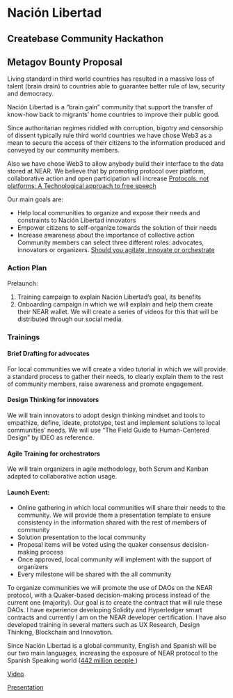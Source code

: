 # Nación Libertad

## Createbase Community Hackathon

## Metagov Bounty Proposal

Living standard in third world countries has resulted in a massive loss of talent (brain drain) to countries able to guarantee better rule of law, security and democracy.

Nación Libertad is a “brain gain” community that support the transfer of know-how back to migrants’ home countries to improve their public good.

Since authoritarian regimes riddled with corruption, bigotry and censorship of dissent typically rule third world countries we have chose Web3 as a mean to secure the access of their citizens to the information produced and conveyed by our community members.

Also we have chose Web3 to allow anybody build their interface to the data stored at NEAR. We believe that by promoting protocol over platform, collaborative action and open participation will increase [Protocols, not platforms: A Technological approach to free speech](https://knightcolumbia.org/content/protocols-not-platforms-a-technological-approach-to-free-speech)

Our main goals are:

- Help local communities to organize and expose their needs and constraints to Nación Libertad innovators
- Empower citizens to self-organize towards the solution of their needs
- Increase awareness about the importance of collective action
  Community members can select three different roles: advocates, innovators or organizers. [Should you agitate, innovate or orchestrate](https://ssir.org/articles/entry/should_you_agitate_innovate_or_orchestrate)

### Action Plan

Prelaunch:

1. Training campaign to explain Nación Libertad’s goal, its benefits
2. Onboarding campaign in which we will explain and help them create their NEAR wallet. We will create a series of videos for this that will be distributed through our social media.

### Trainings

#### Brief Drafting for advocates

For local communities we will create a video tutorial in which we will provide a standard process to gather their needs, to clearly explain them to the rest of community members, raise awareness and promote engagement.

#### Design Thinking for innovators

We will train innovators to adopt design thinking mindset and tools to empathize, define, ideate, prototype, test and implement solutions to local communities’ needs. We will use “The Field Guide to Human-Centered Design” by IDEO as reference.

#### Agile Training for orchestrators

We will train organizers in agile methodology, both Scrum and Kanban adapted to collaborative action usage.

#### Launch Event:

- Online gathering in which local communities will share their needs to the community. We will provide them a presentation template to ensure consistency in the information shared with the rest of members of community
- Solution presentation to the local community
- Proposal items will be voted using the quaker consensus decision-making process
- Once approved, local community will implement with the support of organizers
- Every milestone will be shared with the all community

To organize communities we will promote the use of DAOs on the NEAR protocol, with a Quaker-based decision-making process instead of the current one (majority). Our goal is to create the contract that will rule these DAOs.
I have experience developing Solidity and Hyperledger smart contracts and currently I am on the NEAR developer certification. I have also developed training in several matters such as UX Research, Design Thinking, Blockchain and Innovation.

Since Nación Libertad is a global community, English and Spanish will be our two main languages, increasing the exposure of NEAR protocol to the Spanish Speaking world ([442 million people ](https://worldpopulationreview.com/country-rankings/spanish-speaking-countries))

[Video](https://www.dropbox.com/s/v8rj1s0svqfq42f/2021-06-05%2015-09-28.mp4?dl=0)

[Presentation](https://www.dropbox.com/s/2r30ldorlmmditq/Naci%C3%B3n-Libertad-Presentation_compressed.pdf?dl=0)
